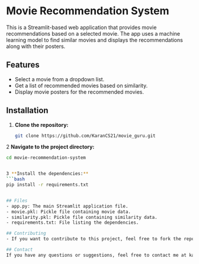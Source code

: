 # Movie Recommendation System

This is a Streamlit-based web application that provides movie recommendations based on a selected movie. The app uses a machine learning model to find similar movies and displays the recommendations along with their posters.

## Features

- Select a movie from a dropdown list.
- Get a list of recommended movies based on similarity.
- Display movie posters for the recommended movies.

## Installation

1. **Clone the repository:**
   ```bash
   git clone https://github.com/KaranCS21/movie_guru.git

2 **Navigate to the project directory:** 
  ```bash
  cd movie-recommendation-system


3 **Install the dependencies:**
  ```bash
  pip install -r requirements.txt


## Files
- app.py: The main Streamlit application file.
- movie.pkl: Pickle file containing movie data.
- similarity.pkl: Pickle file containing similarity data.
- requirements.txt: File listing the dependencies.

## Contributing
- If you want to contribute to this project, feel free to fork the repository and submit a pull request.

## Contact
If you have any questions or suggestions, feel free to contact me at karanparajapati54@gmail.com.
